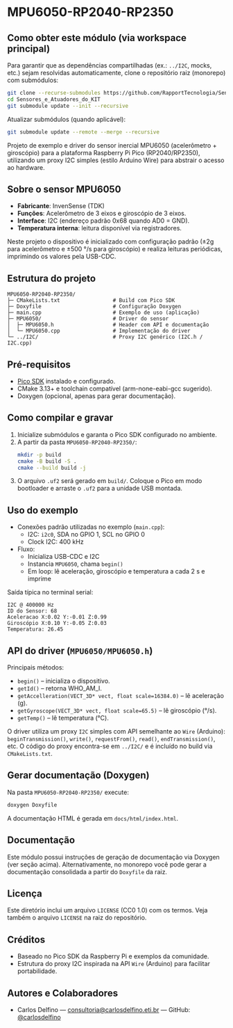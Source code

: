 
# MPU6050-RP2040-RP2350

## Como obter este módulo (via workspace principal)

Para garantir que as dependências compartilhadas (ex.: `../I2C`, mocks, etc.) sejam resolvidas automaticamente, clone o repositório raiz (monorepo) com submódulos:

```bash
git clone --recurse-submodules https://github.com/RapportTecnologia/Sensores_e_Atuadores_do_Kit_BitDogLab.git Sensores_e_Atuadores_do_KIT
cd Sensores_e_Atuadores_do_KIT
git submodule update --init --recursive
```

Atualizar submódulos (quando aplicável):

```bash
git submodule update --remote --merge --recursive
```

Projeto de exemplo e driver do sensor inercial MPU6050 (acelerômetro + giroscópio) para a plataforma Raspberry Pi Pico (RP2040/RP2350), utilizando um proxy I2C simples (estilo Arduino Wire) para abstrair o acesso ao hardware.

## Sobre o sensor MPU6050
- **Fabricante**: InvenSense (TDK)
- **Funções**: Acelerômetro de 3 eixos e giroscópio de 3 eixos.
- **Interface**: I2C (endereço padrão 0x68 quando AD0 = GND).
- **Temperatura interna**: leitura disponível via registradores.

Neste projeto o dispositivo é inicializado com configuração padrão (±2g para acelerômetro e ±500 °/s para giroscópio) e realiza leituras periódicas, imprimindo os valores pela USB-CDC.

## Estrutura do projeto
```
MPU6050-RP2040-RP2350/
├─ CMakeLists.txt                 # Build com Pico SDK
├─ Doxyfile                       # Configuração Doxygen
├─ main.cpp                       # Exemplo de uso (aplicação)
├─ MPU6050/                       # Driver do sensor
│  ├─ MPU6050.h                   # Header com API e documentação
│  └─ MPU6050.cpp                 # Implementação do driver
└─ ../I2C/                        # Proxy I2C genérico (I2C.h / I2C.cpp)
```

## Pré-requisitos
- [Pico SDK](https://github.com/raspberrypi/pico-sdk) instalado e configurado.
- CMake 3.13+ e toolchain compatível (arm-none-eabi-gcc sugerido).
- Doxygen (opcional, apenas para gerar documentação).

## Como compilar e gravar
1. Inicialize submódulos e garanta o Pico SDK configurado no ambiente.
2. A partir da pasta `MPU6050-RP2040-RP2350/`:
   ```bash
   mkdir -p build
   cmake -B build -S .
   cmake --build build -j
   ```
3. O arquivo `.uf2` será gerado em `build/`. Coloque o Pico em modo bootloader e arraste o `.uf2` para a unidade USB montada.

## Uso do exemplo
- Conexões padrão utilizadas no exemplo (`main.cpp`):
  - I2C: `i2c0`, SDA no GPIO 1, SCL no GPIO 0
  - Clock I2C: 400 kHz
- Fluxo:
  - Inicializa USB-CDC e I2C
  - Instancia `MPU6050`, chama `begin()`
  - Em loop: lê aceleração, giroscópio e temperatura a cada 2 s e imprime

Saída típica no terminal serial:
```
I2C @ 400000 Hz
ID do Sensor: 68
Aceleracao X:0.02 Y:-0.01 Z:0.99
Giroscópio X:0.10 Y:-0.05 Z:0.03
Temperatura: 26.45
```

## API do driver (`MPU6050/MPU6050.h`)
Principais métodos:
- `begin()` – inicializa o dispositivo.
- `getId()` – retorna WHO_AM_I.
- `getAccelleration(VECT_3D* vect, float scale=16384.0)` – lê aceleração (g).
- `getGyroscope(VECT_3D* vect, float scale=65.5)` – lê giroscópio (°/s).
- `getTemp()` – lê temperatura (°C).

O driver utiliza um proxy `I2C` simples com API semelhante ao `Wire` (Arduino): `beginTransmission()`, `write()`, `requestFrom()`, `read()`, `endTransmission()`, etc. O código do proxy encontra-se em `../I2C/` e é incluído no build via `CMakeLists.txt`.

## Gerar documentação (Doxygen)
Na pasta `MPU6050-RP2040-RP2350/` execute:
```bash
doxygen Doxyfile
```
A documentação HTML é gerada em `docs/html/index.html`.

## Documentação

Este módulo possui instruções de geração de documentação via Doxygen (ver seção acima). Alternativamente, no monorepo você pode gerar a documentação consolidada a partir do `Doxyfile` da raiz.

## Licença
Este diretório inclui um arquivo `LICENSE` (CC0 1.0) com os termos. Veja também o arquivo `LICENSE` na raiz do repositório.

## Créditos
- Baseado no Pico SDK da Raspberry Pi e exemplos da comunidade.
- Estrutura do proxy I2C inspirada na API `Wire` (Arduino) para facilitar portabilidade.

## Autores e Colaboradores

- Carlos Delfino — consultoria@carlosdelfino.eti.br — GitHub: [@carlosdelfino](https://github.com/carlosdelfino)

